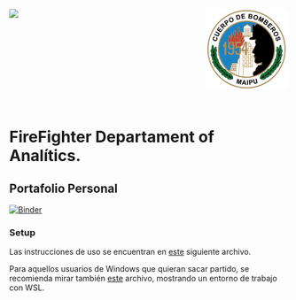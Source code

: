 <header>
<img src="./images/5°-CIA-237x300.jpg" width=150 align="left"/>
<img src="./images/cuerpo-de-bomberos-maipu-300x289.png" width=150 align="right"/>
</header>
</br></br></br></br></br>

</br>
</br>


# FireFighter Departament of Analítics.

## Portafolio Personal
[![Binder](https://mybinder.org/badge_logo.svg)](https://mybinder.org/v2/gh/Alan-Grez/firefighter/master?urlpath=lab)

### Setup

Las instrucciones de uso se encuentran en [este](setup.md) siguiente archivo. 

Para aquellos usuarios de Windows que quieran sacar partido, se recomienda mirar también [este](wsl_ds_toolkit.md) archivo, mostrando un entorno de trabajo con WSL.
